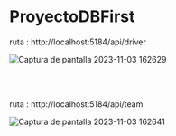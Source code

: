# ProyectoDBFirst

ruta : http://localhost:5184/api/driver
<br>

![Captura de pantalla 2023-11-03 162629](https://github.com/julianlpz69/ProyectoDBFirst/assets/131847060/332f5f48-51a7-4703-a40f-e3f70d24e09e)



<br><br>


ruta : http://localhost:5184/api/team
<br>

![Captura de pantalla 2023-11-03 162641](https://github.com/julianlpz69/ProyectoDBFirst/assets/131847060/b03db330-0902-4ba3-a8d9-38772122def7)
